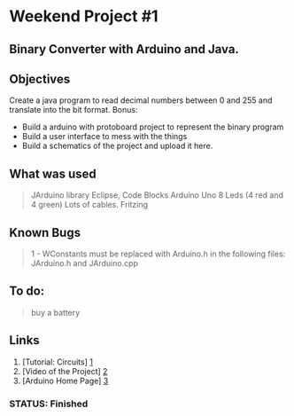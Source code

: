 # Weekend Project #1
## Binary Converter with Arduino and Java.

## Objectives
Create a java program to read decimal numbers between 0 and 255 and translate into the bit format. 
Bonus:
- Build a arduino with protoboard project to represent the binary program
- Build a user interface to mess with the things
- Build a schematics of the project and upload it here.

## What was used
> JArduino library
> Eclipse, Code Blocks
> Arduino Uno
> 8 Leds (4 red and 4 green)
> Lots of cables.
> Fritzing

## Known Bugs

>1 - WConstants must be replaced with Arduino.h in the following files: JArduino.h and JArduino.cpp


## To do:
> buy a battery


## Links
1. [Tutorial: Circuits] [1]
2. [Video of the Project] [2]
3. [Arduino Home Page] [3]

  [1]: http://www.ladyada.net/learn/arduino/lesson3.html        "Tutorial: Circuits"
  [2]: https://www.youtube.com/watch?v=M8qqRo7He0E "Video of the Project"
  [3]: https://www.arduino.cc/    "Arduino"

### STATUS: Finished